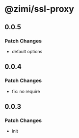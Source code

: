 # @zimi/ssl-proxy

## 0.0.5

### Patch Changes

- default options

## 0.0.4

### Patch Changes

- fix: no require

## 0.0.3

### Patch Changes

- init
